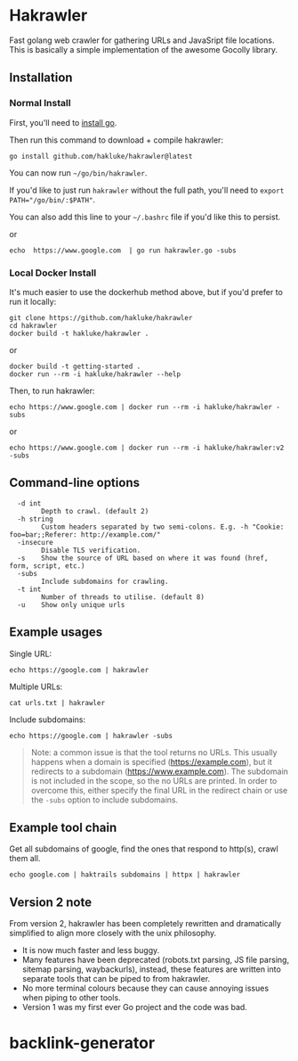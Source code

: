 # Hakrawler

Fast golang web crawler for gathering URLs and JavaSript file locations. This is basically a simple implementation of the awesome Gocolly library.

## Installation

### Normal Install

First, you'll need to [install go](https://golang.org/doc/install).

Then run this command to download + compile hakrawler:
```
go install github.com/hakluke/hakrawler@latest
```

You can now run `~/go/bin/hakrawler`. 

If you'd like to just run `hakrawler` without the full path, you'll need to `export PATH="/go/bin/:$PATH"`. 

You can also add this line to your `~/.bashrc` file if you'd like this to persist.

or
```
echo  https://www.google.com  | go run hakrawler.go -subs
```

### Local Docker Install

It's much easier to use the dockerhub method above, but if you'd prefer to run it locally:

```
git clone https://github.com/hakluke/hakrawler
cd hakrawler
docker build -t hakluke/hakrawler .
```
or
```
docker build -t getting-started .
docker run --rm -i hakluke/hakrawler --help
```

Then, to run hakrawler:

```
echo https://www.google.com | docker run --rm -i hakluke/hakrawler -subs
```
or
```
echo https://www.google.com | docker run --rm -i hakluke/hakrawler:v2 -subs
```

## Command-line options
```
  -d int
    	Depth to crawl. (default 2)
  -h string
    	Custom headers separated by two semi-colons. E.g. -h "Cookie: foo=bar;;Referer: http://example.com/"
  -insecure
    	Disable TLS verification.
  -s	Show the source of URL based on where it was found (href, form, script, etc.)
  -subs
    	Include subdomains for crawling.
  -t int
    	Number of threads to utilise. (default 8)
  -u	Show only unique urls
```

## Example usages

Single URL:

```
echo https://google.com | hakrawler
```

Multiple URLs:

```
cat urls.txt | hakrawler
```

Include subdomains:

```
echo https://google.com | hakrawler -subs
```

> Note: a common issue is that the tool returns no URLs. This usually happens when a domain is specified (https://example.com), but it redirects to a subdomain (https://www.example.com). The subdomain is not included in the scope, so the no URLs are printed. In order to overcome this, either specify the final URL in the redirect chain or use the `-subs` option to include subdomains.

## Example tool chain

Get all subdomains of google, find the ones that respond to http(s), crawl them all.

```
echo google.com | haktrails subdomains | httpx | hakrawler
```

## Version 2 note

From version 2, hakrawler has been completely rewritten and dramatically simplified to align more closely with the unix philosophy.

- It is now much faster and less buggy.
- Many features have been deprecated (robots.txt parsing, JS file parsing, sitemap parsing, waybackurls), instead, these features are written into separate tools that can be piped to from hakrawler.
- No more terminal colours because they can cause annoying issues when piping to other tools.
- Version 1 was my first ever Go project and the code was bad.
# backlink-generator
